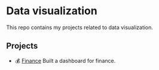 # Data visualization
This repo contains my projects related to data visualization.

## Projects

- 💰 [Finance](https://github.com/vieiralaura/data-visualization) Built a dashboard for finance.

